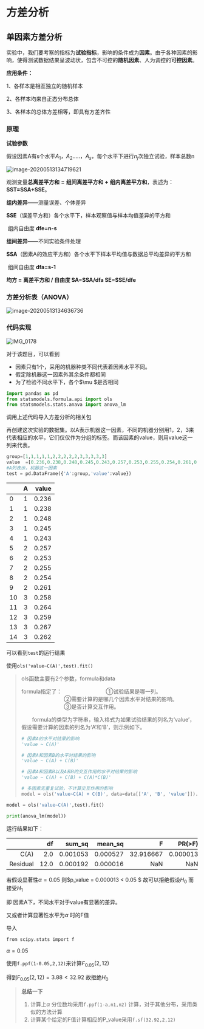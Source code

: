 # 方差分析 

## 单因素方差分析

实验中，我们要考察的指标为**试验指标**，影响的条件成为**因素**。由于各种因素的影响，使得测试数据结果呈波动状，包含不可控的**随机因素**、人为调控的**可控因素**。

 

**应用条件：**

1、各样本是相互独立的随机样本

2、各样本均来自正态分布总体

3、各样本的总体方差相等，即具有方差齐性

### 原理

**试验参数**

假设因素A有s个水平$A_1，A_2…..，A_s$，每个水平下进行$n_j$次独立试验，样本总数n

![image-20200513134719621](https://file.upyun.biopy.cn/bed/20200513134721.png)

 

 观测变量**总离差平方和** **=** **组间离差平方和** **+** **组内离差平方和**，表述为：**SST=SSA+SSE**。

**组内差异**——测量误差、个体差异

​    **SSE**（误差平方和）各个水平下，样本观察值与样本均值差异的平方和

​    组内自由度 **dfe=n-s**

**组间差异**——不同实验条件处理

​    **SSA**（因素A的效应平方和）各个水平下样本平均值与数据总平均差异的平方和

​    组间自由度 **dfa=s-1**

**均方 = 离差平方和 / 自由度  SA=SSA/dfa  SE=SSE/dfe**

### 方差分析表（ANOVA）

![image-20200513134636736](https://file.upyun.biopy.cn/bed/20200513134639.png)

### 代码实现



![IMG_0178](https://file.upyun.biopy.cn/bed/20200513134431.PNG)

对于该题目，可以看到

- 因素只有1个，采用的机器种类不同代表着因素水平不同。
- 假定除机器这一因素外其余条件都相同
- 为了检验不同水平下，各个$\mu $是否相同

``` python 
import pandas as pd 
from statsmodels.formula.api import ols 
from statsmodels.stats.anava import anova_lm
```

调用上述代码导入方差分析的相关包

再创建这次实验的数据集。以A表示机器这一因素，不同的机器分别用1，2，3来代表相应的水平，它们仅仅作为分组的标签。而该因素的value，则用value这一列来代表。

```python 
group=[1,1,1,1,1,2,2,2,2,2,3,3,3,3,3]
value  =[0.236,0.238,0.248,0.245,0.243,0.257,0.253,0.255,0.254,0.261,0.258,0.264,0.259,0.267,0.262]
#A列表示，机器这一因素
test = pd.DataFrame({'A':group,'value':value})

```

|      |  A   | value |
| :--- | :--: | ----: |
| 0    |  1   | 0.236 |
| 1    |  1   | 0.238 |
| 2    |  1   | 0.248 |
| 3    |  1   | 0.245 |
| 4    |  1   | 0.243 |
| 5    |  2   | 0.257 |
| 6    |  2   | 0.253 |
| 7    |  2   | 0.255 |
| 8    |  2   | 0.254 |
| 9    |  2   | 0.261 |
| 10   |  3   | 0.258 |
| 11   |  3   | 0.264 |
| 12   |  3   | 0.259 |
| 13   |  3   | 0.267 |
| 14   |  3   | 0.262 |

可以看到`test`的运行结果



使用`ols('value~C(A)',test).fit()`

> ols函数主要有2个参数，formula和data
>
> formula指定了：
> 　　　　　　　　①试验结果是哪一列。
> 　　　　　　　　②需要计算的是哪几个因素水平对结果的影响。
> 　　　　　　　　③是否计算交互作用。
>
> 　　formula的类型为字符串，输入格式为如果试验结果的列名为‘value’，假设需要计算的因素的列名为‘A’和‘B’，则示例如下。
>
> ```python  
> # 因素A的水平对结果的影响
> 'value ~ C(A)'
> 
> # 因素A和因素B的水平对结果的影响
> 'value ~ C(A) + C(B)'
> 
> # 因素A和因素B以及A和B的交互作用的水平对结果的影响
> 'value ~ C(A) + C(B) + C(A)*C(B)'
> 
> # 多因素无重复试验，不计算交互作用的影响
> model = ols('value~C(A) + C(B)', data=data[['A', 'B', 'value']]).fit()
> ```
>
> 

```python 
model = ols('value~C(A)',test).fit()

print(anova_lm(model))
```

运行结果如下：

|          |   df |   sum_sq |  mean_sq |         F |   PR(>F) |
| -------: | ---: | -------: | -------: | --------: | -------: |
|     C(A) |  2.0 | 0.001053 | 0.000527 | 32.916667 | 0.000013 |
| Residual | 12.0 | 0.000192 | 0.000016 |       NaN |      NaN |

若假设显著性$\alpha = 0.05$ 则$p\_value = 0.000013 < 0.05 $ 故可以拒绝假设$H_0$ 而接受$H_1$ 

即 因素A下，不同水平对于value有显著的差异。

又或者计算显著性水平为$\alpha$ 时的F值



导入

`from scipy.stats import f`

$\alpha= 0.05$

使用`f.ppf(1-0.05,2,12)`来计算$F_{0.05}(2,12)$

得到$F_{0.05}(2,12) = 3.88 <32.92$ 故拒绝$H_0$

> **总结一下** 
>
> 1. 计算上$\alpha$ 分位数均采用`f.ppf(1-a,n1,n2)` 计算，对于其他分布，采用类似的方法计算
> 2. 计算某个给定的F值计算相应的P_value采用`f.sf(32.92,2,12)`